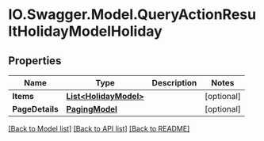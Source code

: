 # IO.Swagger.Model.QueryActionResultHolidayModelHoliday
## Properties

Name | Type | Description | Notes
------------ | ------------- | ------------- | -------------
**Items** | [**List&lt;HolidayModel&gt;**](HolidayModel.md) |  | [optional] 
**PageDetails** | [**PagingModel**](PagingModel.md) |  | [optional] 

[[Back to Model list]](../README.md#documentation-for-models) [[Back to API list]](../README.md#documentation-for-api-endpoints) [[Back to README]](../README.md)

